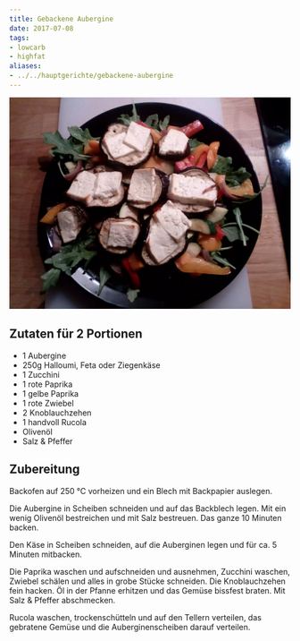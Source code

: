 ```yaml
---
title: Gebackene Aubergine
date: 2017-07-08
tags:
- lowcarb
- highfat
aliases:
- ../../hauptgerichte/gebackene-aubergine
---
```


![](/img/gebackene-aubergine.webp)

## Zutaten für 2 Portionen
- 1     Aubergine
- 250g  Halloumi, Feta oder Ziegenkäse
- 1     Zucchini
- 1     rote Paprika
- 1     gelbe Paprika
- 1     rote Zwiebel
- 2     Knoblauchzehen
- 1     handvoll Rucola
- Olivenöl
- Salz & Pfeffer

## Zubereitung
Backofen auf 250 ℃  vorheizen und ein Blech mit Backpapier auslegen.

Die Aubergine in Scheiben schneiden und auf das Backblech legen. Mit ein wenig Olivenöl bestreichen und mit Salz bestreuen. Das ganze 10 Minuten backen.

Den Käse in Scheiben schneiden, auf die Auberginen legen und für ca. 5 Minuten mitbacken.

Die Paprika waschen und aufschneiden und ausnehmen, Zucchini waschen, Zwiebel schälen und alles in grobe Stücke schneiden. Die Knoblauchzehen fein hacken. Öl in der Pfanne erhitzen und das Gemüse bissfest braten. Mit Salz & Pfeffer abschmecken.

Rucola waschen, trockenschütteln und auf den Tellern verteilen, das gebratene Gemüse und die Auberginenscheiben darauf verteilen.
